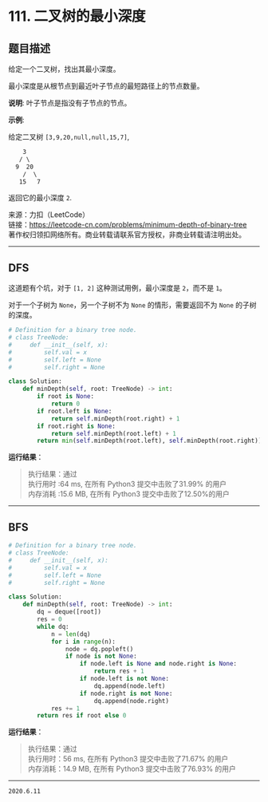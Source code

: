 # 111. 二叉树的最小深度

## 题目描述

给定一个二叉树，找出其最小深度。

最小深度是从根节点到最近叶子节点的最短路径上的节点数量。

**说明**: 叶子节点是指没有子节点的节点。

**示例**:

给定二叉树 `[3,9,20,null,null,15,7]`,

```txt
    3
   / \
  9  20
    /  \
   15   7
```

返回它的最小深度 `2`.

来源：力扣（LeetCode）  
链接：<https://leetcode-cn.com/problems/minimum-depth-of-binary-tree>  
著作权归领扣网络所有。商业转载请联系官方授权，非商业转载请注明出处。

---

## DFS

这道题有个坑，对于 `[1, 2]` 这种测试用例，最小深度是 `2`，而不是 `1`。

对于一个子树为 `None`，另一个子树不为 `None` 的情形，需要返回不为 `None` 的子树的深度。

```python
# Definition for a binary tree node.
# class TreeNode:
#     def __init__(self, x):
#         self.val = x
#         self.left = None
#         self.right = None

class Solution:
    def minDepth(self, root: TreeNode) -> int:
        if root is None:
            return 0
        if root.left is None:
            return self.minDepth(root.right) + 1
        if root.right is None:
            return self.minDepth(root.left) + 1
        return min(self.minDepth(root.left), self.minDepth(root.right)) + 1

```

**运行结果**：

> 执行结果：通过  
> 执行用时 :64 ms, 在所有 Python3 提交中击败了31.99% 的用户  
> 内存消耗 :15.6 MB, 在所有 Python3 提交中击败了12.50%的用户

---

## BFS

```python
# Definition for a binary tree node.
# class TreeNode:
#     def __init__(self, x):
#         self.val = x
#         self.left = None
#         self.right = None

class Solution:
    def minDepth(self, root: TreeNode) -> int:
        dq = deque([root])
        res = 0
        while dq:
            n = len(dq)
            for i in range(n):
                node = dq.popleft()
                if node is not None:
                    if node.left is None and node.right is None:
                        return res + 1
                    if node.left is not None:
                        dq.append(node.left)
                    if node.right is not None:
                        dq.append(node.right)
            res += 1
        return res if root else 0
```

**运行结果**：

> 执行结果：通过  
> 执行用时：56 ms, 在所有 Python3 提交中击败了71.67% 的用户  
> 内存消耗：14.9 MB, 在所有 Python3 提交中击败了76.93% 的用户

---

`2020.6.11`
